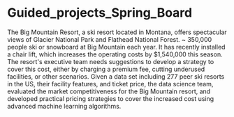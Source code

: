 # Guided_projects_Spring_Board

The Big Mountain Resort, a ski resort located in Montana, offers spectacular views of Glacier National Park and Flathead National Forest.  ~ 350,000 people ski or snowboard at Big Mountain each year. It has recently installed a chair lift, which increases the operating costs by $1,540,000 this season. The resort's executive team needs suggestions to develop a strategy to cover this cost, either by charging a premium fee, cutting underused facilities, or other scenarios. 
Given a data set including 277 peer ski resorts in the US, their facility features, and ticket price, the data science team, evaluated the market competitiveness for the Big Mountain resort, and developed practical pricing strategies to cover the increased cost using advanced machine learning algorithms.
